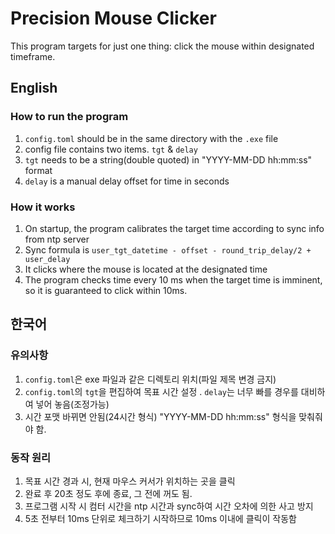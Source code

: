 # Precision Mouse Clicker

This program targets for just one thing: click the mouse within designated timeframe.

## English

### How to run the program

1. `config.toml` should be in the same directory with the `.exe` file
2. config file contains two items. `tgt` & `delay`
3. `tgt` needs to be a string(double quoted) in "YYYY-MM-DD hh:mm:ss" format
4. `delay` is a manual delay offset for time in seconds

### How it works

1. On startup, the program calibrates the target time according to sync info from ntp server
2. Sync formula is `user_tgt_datetime - offset - round_trip_delay/2 + user_delay`
3. It clicks where the mouse is located at the designated time
4. The program checks time every 10 ms when the target time is imminent, so it is guaranteed to click within 10ms.

## 한국어

### 유의사항

1. `config.toml`은 exe 파일과 같은 디렉토리 위치(파일 제목 변경 금지)
2. `config.toml`의 `tgt`을 편집하여 목표 시간 설정 . `delay`는 너무 빠를 경우를 대비하여 넣어 놓음(조정가능)
3. 시간 포맷 바뀌면 안됨(24시간 형식) "YYYY-MM-DD hh:mm:ss" 형식을 맞춰줘야 함.

### 동작 원리

1. 목표 시간 경과 시, 현재 마우스 커서가 위치하는 곳을 클릭
2. 완료 후 20초 정도 후에 종료, 그 전에 꺼도 됨.
3. 프로그램 시작 시 컴터 시간을 ntp 시간과 sync하여 시간 오차에 의한 사고 방지
4. 5초 전부터 10ms 단위로 체크하기 시작하므로 10ms 이내에 클릭이 작동함

